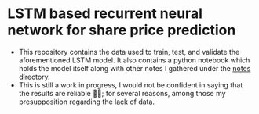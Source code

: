 # LSTM based recurrent neural network for share price prediction

- This repository contains the data used to train, test, and validate the aforementioned LSTM model. It also contains a python notebook which holds the model itself along with other notes I gathered under the [notes](./notes/) directory.
- This is still a work in progress, I would not be confident in saying that the results are reliable 😶‍🌫️; for several reasons, among those my presupposition regarding the lack of data.

